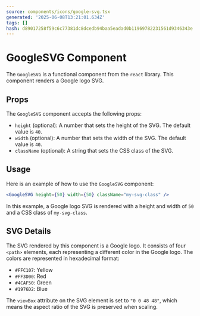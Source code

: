 ```yaml
---
source: components/icons/google-svg.tsx
generated: '2025-06-08T13:21:01.634Z'
tags: []
hash: d89017258f59c6c77381dc8dcedb94baa5eadad0b11969782231561d9346343e
---
```

# GoogleSVG Component

The `GoogleSVG` is a functional component from the `react` library. This component renders a Google logo SVG.

## Props

The `GoogleSVG` component accepts the following props:

- `height` (optional): A number that sets the height of the SVG. The default value is `40`.
- `width` (optional): A number that sets the width of the SVG. The default value is `40`.
- `className` (optional): A string that sets the CSS class of the SVG.

## Usage

Here is an example of how to use the `GoogleSVG` component:

```jsx
<GoogleSVG height={50} width={50} className="my-svg-class" />
```

In this example, a Google logo SVG is rendered with a height and width of `50` and a CSS class of `my-svg-class`.

## SVG Details

The SVG rendered by this component is a Google logo. It consists of four `<path>` elements, each representing a different color in the Google logo. The colors are represented in hexadecimal format:

- `#FFC107`: Yellow
- `#FF3D00`: Red
- `#4CAF50`: Green
- `#1976D2`: Blue

The `viewBox` attribute on the SVG element is set to `"0 0 48 48"`, which means the aspect ratio of the SVG is preserved when scaling.
